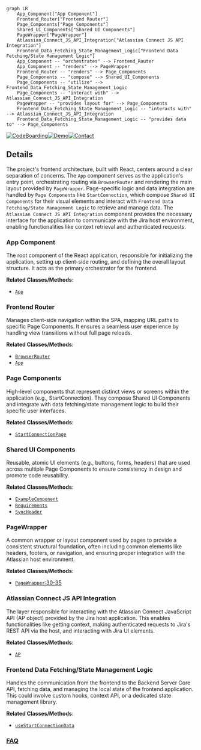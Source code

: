```mermaid
graph LR
    App_Component["App Component"]
    Frontend_Router["Frontend Router"]
    Page_Components["Page Components"]
    Shared_UI_Components["Shared UI Components"]
    PageWrapper["PageWrapper"]
    Atlassian_Connect_JS_API_Integration["Atlassian Connect JS API Integration"]
    Frontend_Data_Fetching_State_Management_Logic["Frontend Data Fetching/State Management Logic"]
    App_Component -- "orchestrates" --> Frontend_Router
    App_Component -- "renders" --> PageWrapper
    Frontend_Router -- "renders" --> Page_Components
    Page_Components -- "compose" --> Shared_UI_Components
    Page_Components -- "utilize" --> Frontend_Data_Fetching_State_Management_Logic
    Page_Components -- "interact with" --> Atlassian_Connect_JS_API_Integration
    PageWrapper -- "provides layout for" --> Page_Components
    Frontend_Data_Fetching_State_Management_Logic -- "interacts with" --> Atlassian_Connect_JS_API_Integration
    Frontend_Data_Fetching_State_Management_Logic -- "provides data to" --> Page_Components
```

[![CodeBoarding](https://img.shields.io/badge/Generated%20by-CodeBoarding-9cf?style=flat-square)](https://github.com/CodeBoarding/GeneratedOnBoardings)[![Demo](https://img.shields.io/badge/Try%20our-Demo-blue?style=flat-square)](https://www.codeboarding.org/demo)[![Contact](https://img.shields.io/badge/Contact%20us%20-%20contact@codeboarding.org-lightgrey?style=flat-square)](mailto:contact@codeboarding.org)

## Details

The project's frontend architecture, built with React, centers around a clear separation of concerns. The `App` component serves as the application's entry point, orchestrating routing via `BrowserRouter` and rendering the main layout provided by `PageWrapper`. Page-specific logic and data integration are handled by `Page Components` like `StartConnection`, which compose `Shared UI Components` for their visual elements and interact with `Frontend Data Fetching/State Management Logic` to retrieve and manage data. The `Atlassian Connect JS API Integration` component provides the necessary interface for the application to communicate with the Jira host environment, enabling functionalities like context retrieval and authenticated requests.

### App Component
The root component of the React application, responsible for initializing the application, setting up client-side routing, and defining the overall layout structure. It acts as the primary orchestrator for the frontend.


**Related Classes/Methods**:

- <a href="https://github.com/atlassian/atlassian-connect-example-app-node/blob/main/spa/src/App.tsx" target="_blank" rel="noopener noreferrer">`App`</a>


### Frontend Router
Manages client-side navigation within the SPA, mapping URL paths to specific Page Components. It ensures a seamless user experience by handling view transitions without full page reloads.


**Related Classes/Methods**:

- <a href="https://github.com/atlassian/atlassian-connect-example-app-node/blob/main/spa/src/index.tsx" target="_blank" rel="noopener noreferrer">`BrowserRouter`</a>
- <a href="https://github.com/atlassian/atlassian-connect-example-app-node/blob/main/spa/src/App.tsx" target="_blank" rel="noopener noreferrer">`App`</a>


### Page Components
High-level components that represent distinct views or screens within the application (e.g., StartConnection). They compose Shared UI Components and integrate with data fetching/state management logic to build their specific user interfaces.


**Related Classes/Methods**:

- <a href="https://github.com/atlassian/atlassian-connect-example-app-node/blob/main/spa/src/pages/StartConnection/index.tsx" target="_blank" rel="noopener noreferrer">`StartConnectionPage`</a>


### Shared UI Components
Reusable, atomic UI elements (e.g., buttons, forms, headers) that are used across multiple Page Components to ensure consistency in design and promote code reusability.


**Related Classes/Methods**:

- <a href="https://github.com/atlassian/atlassian-connect-example-app-node/blob/main/spa/src/components/ExampleComponent/index.tsx" target="_blank" rel="noopener noreferrer">`ExampleComponent`</a>
- <a href="https://github.com/atlassian/atlassian-connect-example-app-node/blob/main/spa/src/components/Requirements/index.tsx" target="_blank" rel="noopener noreferrer">`Requirements`</a>
- <a href="https://github.com/atlassian/atlassian-connect-example-app-node/blob/main/spa/src/components/SyncHeader/index.tsx" target="_blank" rel="noopener noreferrer">`SyncHeader`</a>


### PageWrapper
A common wrapper or layout component used by pages to provide a consistent structural foundation, often including common elements like headers, footers, or navigation, and ensuring proper integration with the Atlassian host environment.


**Related Classes/Methods**:

- <a href="https://github.com/atlassian/atlassian-connect-example-app-node/blob/main/spa/src/common/PageWrapper.tsx#L30-L35" target="_blank" rel="noopener noreferrer">`PageWrapper`:30-35</a>


### Atlassian Connect JS API Integration
The layer responsible for interacting with the Atlassian Connect JavaScript API (AP object) provided by the Jira host application. This enables functionalities like getting context, making authenticated requests to Jira's REST API via the host, and interacting with Jira UI elements.


**Related Classes/Methods**:

- <a href="https://github.com/atlassian/atlassian-connect-example-app-node/blob/main/spa/src/global.d.ts" target="_blank" rel="noopener noreferrer">`AP`</a>


### Frontend Data Fetching/State Management Logic
Handles the communication from the frontend to the Backend Server Core API, fetching data, and managing the local state of the frontend application. This could involve custom hooks, context API, or a dedicated state management library.


**Related Classes/Methods**:

- <a href="https://github.com/atlassian/atlassian-connect-example-app-node/blob/main/spa/src/pagesData/startConnectionData.tsx" target="_blank" rel="noopener noreferrer">`useStartConnectionData`</a>




### [FAQ](https://github.com/CodeBoarding/GeneratedOnBoardings/tree/main?tab=readme-ov-file#faq)